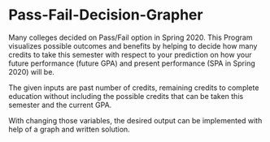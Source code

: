 # Pass-Fail-Decision-Grapher
Many colleges decided on Pass/Fail option in Spring 2020. This Program visualizes possible outcomes and benefits by helping to decide how many credits to take this semester with respect to your prediction on how your future performance (future GPA) and present performance (SPA in Spring 2020) will be.

The given inputs are past number of credits, remaining credits to complete education without including the possible credits that can be taken this semester and the current GPA. 

With changing those variables, the desired output can be implemented with help of a graph and written solution.
